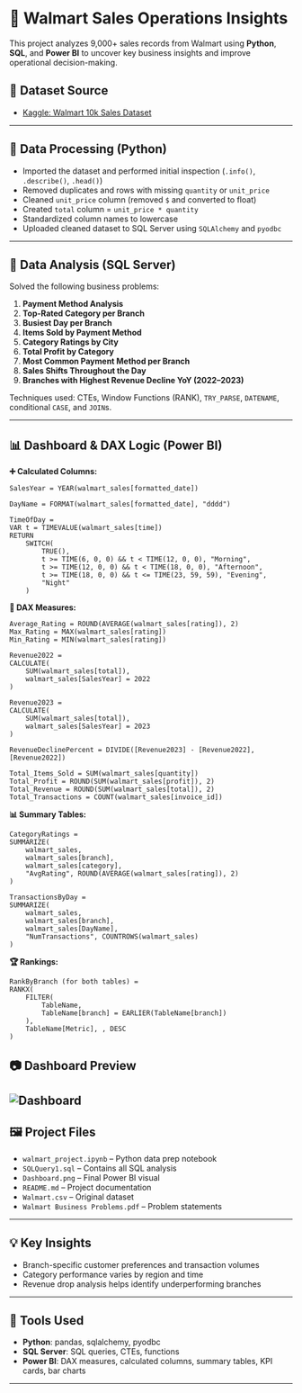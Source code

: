 # 🛒 Walmart Sales Operations Insights

This project analyzes 9,000+ sales records from Walmart using **Python**, **SQL**, and **Power BI** to uncover key business insights and improve operational decision-making.

## 📂 Dataset Source

- [Kaggle: Walmart 10k Sales Dataset](https://www.kaggle.com/datasets/najir0123/walmart-10k-sales-datasets)

---

## 🔧 Data Processing (Python)

- Imported the dataset and performed initial inspection (`.info()`, `.describe()`, `.head()`)
- Removed duplicates and rows with missing `quantity` or `unit_price`
- Cleaned `unit_price` column (removed `$` and converted to float)
- Created `total` column = `unit_price * quantity`
- Standardized column names to lowercase
- Uploaded cleaned dataset to SQL Server using `SQLAlchemy` and `pyodbc`

---

## 🧮 Data Analysis (SQL Server)

Solved the following business problems:

1. **Payment Method Analysis**  
2. **Top-Rated Category per Branch**  
3. **Busiest Day per Branch**  
4. **Items Sold by Payment Method**  
5. **Category Ratings by City**  
6. **Total Profit by Category**  
7. **Most Common Payment Method per Branch**  
8. **Sales Shifts Throughout the Day**  
9. **Branches with Highest Revenue Decline YoY (2022–2023)**

Techniques used: CTEs, Window Functions (RANK), `TRY_PARSE`, `DATENAME`, conditional `CASE`, and `JOIN`s.

---

## 📊 Dashboard & DAX Logic (Power BI)

**➕ Calculated Columns:**
```DAX
SalesYear = YEAR(walmart_sales[formatted_date])

DayName = FORMAT(walmart_sales[formatted_date], "dddd")

TimeOfDay = 
VAR t = TIMEVALUE(walmart_sales[time])
RETURN
    SWITCH(
        TRUE(),
        t >= TIME(6, 0, 0) && t < TIME(12, 0, 0), "Morning",
        t >= TIME(12, 0, 0) && t < TIME(18, 0, 0), "Afternoon",
        t >= TIME(18, 0, 0) && t <= TIME(23, 59, 59), "Evening",
        "Night"
    )
```

**📐 DAX Measures:**
```DAX
Average_Rating = ROUND(AVERAGE(walmart_sales[rating]), 2)
Max_Rating = MAX(walmart_sales[rating])
Min_Rating = MIN(walmart_sales[rating])

Revenue2022 = 
CALCULATE(
    SUM(walmart_sales[total]),
    walmart_sales[SalesYear] = 2022
)

Revenue2023 = 
CALCULATE(
    SUM(walmart_sales[total]),
    walmart_sales[SalesYear] = 2023
)

RevenueDeclinePercent = DIVIDE([Revenue2023] - [Revenue2022], [Revenue2022])

Total_Items_Sold = SUM(walmart_sales[quantity])
Total_Profit = ROUND(SUM(walmart_sales[profit]), 2)
Total_Revenue = ROUND(SUM(walmart_sales[total]), 2)
Total_Transactions = COUNT(walmart_sales[invoice_id])
```

**📊 Summary Tables:**
```DAX
CategoryRatings =
SUMMARIZE(
    walmart_sales,
    walmart_sales[branch],
    walmart_sales[category],
    "AvgRating", ROUND(AVERAGE(walmart_sales[rating]), 2)
)

TransactionsByDay =
SUMMARIZE(
    walmart_sales,
    walmart_sales[branch],
    walmart_sales[DayName],
    "NumTransactions", COUNTROWS(walmart_sales)
)
```

**🏆 Rankings:**
```DAX
RankByBranch (for both tables) = 
RANKX(
    FILTER(
        TableName, 
        TableName[branch] = EARLIER(TableName[branch])
    ),
    TableName[Metric], , DESC
)
```

## 📷 Dashboard Preview

![Dashboard](Images/Dashboard.png)
---

## 🖼️ Project Files

- `walmart_project.ipynb` – Python data prep notebook
- `SQLQuery1.sql` – Contains all SQL analysis
- `Dashboard.png` – Final Power BI visual
- `README.md` – Project documentation
- `Walmart.csv` – Original dataset
- `Walmart Business Problems.pdf` – Problem statements

---

## 💡 Key Insights

- Branch-specific customer preferences and transaction volumes
- Category performance varies by region and time
- Revenue drop analysis helps identify underperforming branches

---

## 🧰 Tools Used

- **Python**: pandas, sqlalchemy, pyodbc
- **SQL Server**: SQL queries, CTEs, functions
- **Power BI**: DAX measures, calculated columns, summary tables, KPI cards, bar charts

---
